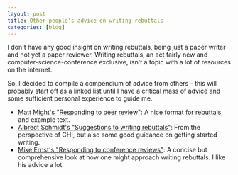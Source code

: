 ```yaml
---
layout: post
title: Other people's advice on writing rebuttals 
categories: [blog]
---
```


I don't have any good insight on writing rebuttals, being just a paper writer and
not yet a paper reviewer. Writing rebuttals, an act fairly new and computer-science-conference
exclusive, isn't a topic with a lot of resources on the internet. 

So, I decided to compile a compendium of advice from others - this will probably 
start off as a linked list until
I have a critical mass of advice and some sufficient personal experience to guide me.

+ [Matt Might's "Responding to peer review"](mattmight): A nice format for rebuttals, and example text.
+ [Albrect Schmidt's "Suggestions to writing rebuttals"](albrecht): From the perspective of CHI, but
also some good guidance on getting started writing.
+ [Mike Ernst's "Responding to conference reviews"](mernst): A concise but comprehensive look at how
one might approach writing rebuttals. I like his advice a lot.

[mattmight]: http://matt.might.net/articles/peer-review-rebuttals/
[sigchi]: http://albrecht-schmidt.blogspot.pt/2012/11/sigchi-rebuttals-some-suggestions-to.html
[mernst]: https://homes.cs.washington.edu/~mernst/advice/write-technical-paper.html#responding-to-reviews
